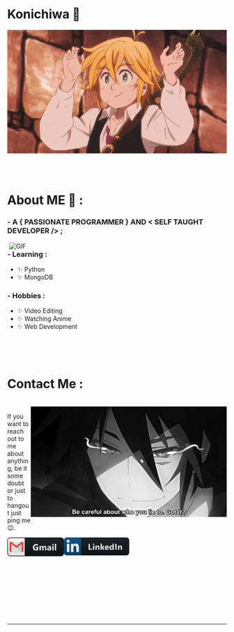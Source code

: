 # Konichiwa 👋

<div align="center">
<img hight="300" width="700" alt="GIF" align="center" src="https://github.com/CHAITANYASAI-del/CHAITANYASAI-del/blob/main/assets/208593.gif">
</div>

</br>
</br>
</br>


# About ME 💬 :

### - A { PASSIONATE PROGRAMMER } AND < SELF TAUGHT DEVELOPER /> ;

<img hight="400" width="500" alt="GIF" align="right" src="https://github.com/CHAITANYASAI-del/CHAITANYASAI-del/blob/main/assets/1936.gif">

### - Learning :
- ✨ Python
- ✨ MongoDB

### - Hobbies : 
- ✨ Video Editing
- ✨ Watching Anime
- ✨ Web Development


</br>
</br>
</br>







# Contact Me :

<p>
 </br>


<img hight="320" width="450" align="right" alt="GIF" src="https://github.com/CHAITANYASAI-del/CHAITANYASAI-del/blob/main/assets/93195.gif">


If you want to reach out to me about anything, be it some doubt or just to hangout  just ping me 😉.

<a href="mailto:chaitanya.saig@s.amity.edu">
 <img align="left" alt="Gmail" width="130" hight="100" src="https://github.com/CHAITANYASAI-del/CHAITANYASAI-del/blob/main/assets/icons/gmail.png" />
</a>
<a href="https://www.linkedin.com/in/chaitanya-sai-gummadavalli-51561a1ba/">
  <img align="left" alt="Linkedin" width="150" hight="100" src="https://github.com/CHAITANYASAI-del/CHAITANYASAI-del/blob/main/assets/icons/linkedin.png" />
</br>
</br>
</br>
</a>


 </p>
 

</br>
</br>
</br>
</br>
</br>
</br>
</br>





*************
